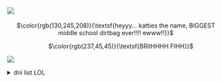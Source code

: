 ## ![](https://files.catbox.moe/kqp5qk.webp)
<p align="center">
   $\color{rgb(130,245,208)}{\textsf{heyyy... katties the name, BIGGEST middle school dirtbag ever!!!! ewww!!}}$
                    </p>
                    <p align="center">
‎ ‎ ‎ ‎ ‎    ‎ $\color{rgb(237,45,45)}{\textsf{BRIIHHHH FIHH}}$
                    </p>

![](https://files.catbox.moe/x3brfi.webp)

<details>
<summary>dni list LOL</summary>

<div style="width: 430px; height: 220px; background-color: white; border-color: hot-pink; border-width: 1px; border-style: dotted; color: #000000; font-size: 11px; overflow: auto;"><p>
<p>endo systems, polyminds, darkshippers, pro maga, fictionkins (besides rick and our other close friends, PLS DONT BE A TRENDHOPPER!!!!!!!!), me </p>
</p></div></details> 
<!--
**kattiebattie/kattiebattie** is a ✨ _special_ ✨ repository because its `README.md` (this file) appears on your GitHub profile.

![](https://files.catbox.moe/2bhcky.webp)
-->
